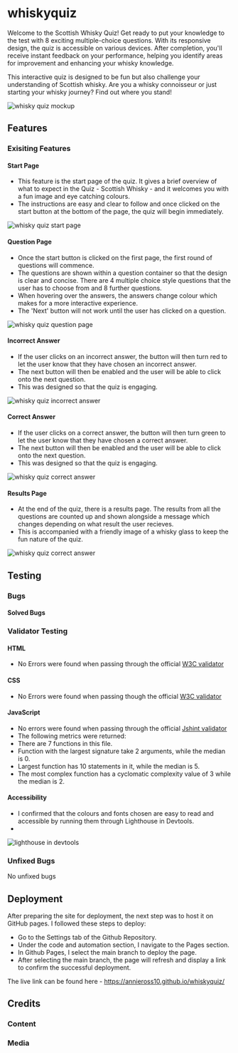 # whiskyquiz
Welcome to the Scottish Whisky Quiz! Get ready to put your knowledge to the test with 8 exciting multiple-choice questions. With its responsive design, the quiz is accessible on various devices. After completion, you'll receive instant feedback on your performance, helping you identify areas for improvement and enhancing your whisky knowledge.

This interactive quiz is designed to be fun but also challenge your understanding of Scottish whisky. Are you a whisky connoisseur or just starting your whisky journey? Find out where you stand!

![whisky quiz mockup](/assets/images/screenshots/whiskyquiz-mockup.png)

## Features
### Exisiting Features
#### Start Page
- This feature is the start page of the quiz. It gives a brief overview of what to expect in the Quiz - Scottish Whisky - and it welcomes you with a fun image and eye catching colours.
- The instructions are easy and clear to follow and once clicked on the start button at the bottom of the page, the quiz will begin immediately. 

![whisky quiz start page](/assets/images/screenshots/startpage-screenshot.png)

#### Question Page
- Once the start button is clicked on the first page, the first round of questions will commence.
- The questions are shown within a question container so that the design is clear and concise. There are 4 multiple choice style questions that the user has to choose from and 8 further questions.
- When hovering over the answers, the answers change colour which makes for a more interactive experience.
- The 'Next' button will not work until the user has clicked on a question.

![whisky quiz question page](/assets/images/screenshots/questionpage-screenshot.png)

#### Incorrect Answer
- If the user clicks on an incorrect answer, the button will then turn red to let the user know that they have chosen an incorrect answer.
- The next button will then be enabled and the user will be able to click onto the next question.
- This was designed so that the quiz is engaging.

![whisky quiz incorrect answer](/assets/images/screenshots/wronganswer-screenshot.png)


#### Correct Answer
- If the user clicks on a correct answer, the button will then turn green to let the user know that they have chosen a correct answer.
- The next button will then be enabled and the user will be able to click onto the next question.
- This was designed so that the quiz is engaging.

![whisky quiz correct answer](/assets/images/screenshots/correctanswer-screenshot.png)

#### Results Page
- At the end of the quiz, there is a results page. The results from all the questions are counted up and shown alongside a message which changes depending on what result the user recieves.
- This is accompanied with a friendly image of a whisky glass to keep the fun nature of the quiz.

![whisky quiz correct answer](/assets/images/screenshots/resultspage-screenshot.png)

## Testing

### Bugs
#### Solved Bugs

### Validator Testing

#### HTML
- No Errors were found when passing through the official [W3C validator](https://validator.w3.org/#validate_by_input)
#### CSS
- No Errors were found when passing though the official [W3C validator](https://jigsaw.w3.org/css-validator/)
#### JavaScript
- No errors were found when passing through the official [Jshint validator](https://jshint.com/)
 - The following metrics were returned:
 - There are 7 functions in this file.
 - Function with the largest signature take 2 arguments, while the median is 0.
 - Largest function has 10 statements in it, while the median is 5.
 - The most complex function has a cyclomatic complexity value of 3 while the median is 2.
#### Accessibility 
 - I confirmed that the colours and fonts chosen are easy to read and accessible by running them through Lighthouse in Devtools.
 - 
 ![lighthouse in devtools](/assets/images/screenshots/lighthouse-screenshot.png)
 
### Unfixed Bugs
No unfixed bugs

## Deployment
After preparing the site for deployment, the next step was to host it on GitHub pages. I followed these steps to deploy:

- Go to the Settings tab of the Github Repository.
- Under the code and automation section, I navigate to the Pages section.
- In Github Pages, I select the main branch to deploy the page.
- After selecting the main branch, the page will refresh and display a link to confirm the successful deployment.

The live link can be found here - https://annieross10.github.io/whiskyquiz/

## Credits
### Content

### Media
